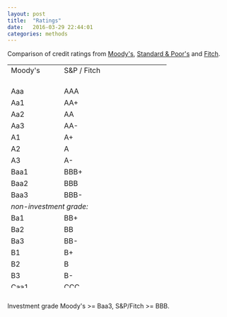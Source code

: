 ```yaml
---
layout: post
title:  "Ratings"
date:   2016-03-29 22:44:01
categories: methods
---
```


Comparison of credit ratings from <a title="Moody's Ratings"
href="http://www.moodysanalytics.com/" target="_blank">Moody's</a>, <a
title="S&amp;P Ratings" href="http://www.standardandpoors.com/ratings/en/us/"
target="_blank">Standard &amp; Poor's</a> and <a title="Fitch Ratings"
href="http://www.fitchratings.com/" target="_blank">Fitch</a>.
<table style="height: 504px" border="0" cellspacing="0" cellpadding="0"
width="312"><col span="3" width="104"></col>
<tbody>
<tr>
<td width="104" height="21">Moody's</td>
<td width="104">S&amp;P / Fitch</td>
<td width="104"></td>
</tr>
<tr>
<td height="21"></td>
<td></td>
<td></td>
</tr>
<tr>
<td height="21">Aaa</td>
<td>AAA</td>
<td></td>
</tr>
<tr>
<td height="21">Aa1</td>
<td>AA+</td>
<td></td>
</tr>
<tr>
<td height="21">Aa2</td>
<td>AA</td>
<td></td>
</tr>
<tr>
<td height="21">Aa3</td>
<td>AA-</td>
<td></td>
</tr>
<tr>
<td height="21">A1</td>
<td>A+</td>
<td></td>
</tr>
<tr>
<td height="21">A2</td>
<td>A</td>
<td></td>
</tr>
<tr>
<td height="21">A3</td>
<td>A-</td>
<td></td>
</tr>
<tr>
<td height="21">Baa1</td>
<td>BBB+</td>
<td></td>
</tr>
<tr>
<td height="21">Baa2</td>
<td>BBB</td>
<td></td>
</tr>
<tr>
<td height="21">Baa3</td>
<td>BBB-</td>
<td></td>
</tr>
<tr>
<td colspan="2" height="21"><em>non-investment grade:</em></td>
<td></td>
</tr>
<tr>
<td height="21">Ba1</td>
<td>BB+</td>
<td></td>
</tr>
<tr>
<td height="21">Ba2</td>
<td>BB</td>
<td></td>
</tr>
<tr>
<td height="21">Ba3</td>
<td>BB-</td>
<td></td>
</tr>
<tr>
<td height="21">B1</td>
<td>B+</td>
<td></td>
</tr>
<tr>
<td height="21">B2</td>
<td>B</td>
<td></td>
</tr>
<tr>
<td height="21">B3</td>
<td>B-</td>
<td></td>
</tr>
<tr>
<td height="21">Caa1</td>
<td>CCC</td>
<td></td>
</tr>
<tr>
<td height="21">Caa2</td>
<td>CC</td>
<td></td>
</tr>
<tr>
<td height="21">Caa3</td>
<td>C</td>
<td></td>
</tr>
<tr>
<td height="21">Ca</td>
<td>CI</td>
<td></td>
</tr>
<tr>
<td height="21">C</td>
<td>D</td>
<td>default!</td>
</tr>
</tbody>
</table>
<table border="0">
<tbody></tbody>
<tbody></tbody>
<tbody></tbody>
<tbody></tbody>
</table>
Investment grade Moody's &gt;= Baa3, S&amp;P/Fitch &gt;= BBB.

